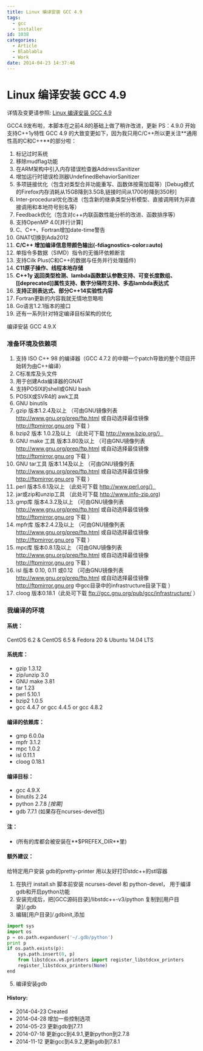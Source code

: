 ```yaml
---
title: Linux 编译安装 GCC 4.9
tags:
  - gcc
  - installer
id: 1038
categories:
  - Article
  - Blablabla
  - Work
date: 2014-04-23 14:37:46
---
```


Linux 编译安装 GCC 4.9
======
详情及变更请参照: [Linux 编译安装 GCC 4.9](https://github.com/owt5008137/OWenT-s-Utils/tree/master/Bash%26Shell/GCC%20Installer/gcc-4.9)

GCC4.9发布啦，本脚本在之前4.8的基础上做了稍许改进，更新
PS：4.9.0 开始支持C++1y特性
GCC 4.9 的大致变更如下，因为我只用C/C++所以更关注**通用性高的C和C++**的部分啦： 

1. 标记过时系统
2. 移除mudflag功能
3. 在ARM架构中引入内存错误检查器AddressSanitizer
4. 增加运行时错误检测器UndefinedBehaviorSanitizer
5. 多项链接优化（包含对类型合并功能重写、函数体按需加载等）[Debug模式的Firefox内存消耗从15GB降到3.5GB,链接时间从1700秒降到350秒]
6. Inter-procedural优化改进（包含新的继承类型分析模型、直接调用转为非直接调用和本地符号别名等）
7. Feedback优化（包含对c++内联函数性能分析的改进、函数排序等）
8. 支持OpenMP 4.0[并行计算]
9. C、C++、Fortran增加date-time警告
10. GNAT切换到Ada2012
11. **C/C++ 增加编译信息带颜色输出(-fdiagnostics-color=auto)**
12. 单指令多数据（SIMD）指令的无循环依赖断言
13. 支持Cilk Plus(C和C++的数据与任务并行处理插件)
14. **C11原子操作、线程本地存储**
15. **C++1y 返回类型检测、lambda函数默认参数支持、可变长度数组、[[deprecated]]属性支持、数字分隔符支持、多态lambda表达式**
16. **支持正则表达式、部分C++14实验性内容**
17. Fortran更新的内容我就无情地忽略啦
18. Go语言1.2.1版本的接口
19. 还有一系列针对特定编译目标架构的优化


编译安装 GCC 4.9.X 
### 准备环境及依赖项

1. 支持 ISO C++ 98 的编译器（GCC 4.7.2 的中期一个patch导致的整个项目开始转为由C++编译）
2. C标准库及头文件
3. 用于创建Ada编译器的GNAT
4. 支持POSIX的shell或GNU bash
5. POSIX或SVR4的 awk工具
6. GNU binutils
7. gzip 版本1.2.4及以上     （可由GNU镜像列表 http://www.gnu.org/prep/ftp.html 或自动选择最佳镜像 http://ftpmirror.gnu.org 下载 ）
8. bzip2 版本 1.0.2及以上    （此处可下载 http://www.bzip.org/）
9. GNU make 工具 版本3.80及以上 （可由GNU镜像列表 http://www.gnu.org/prep/ftp.html 或自动选择最佳镜像 http://ftpmirror.gnu.org 下载 ）
10. GNU tar工具 版本1.14及以上   （可由GNU镜像列表 http://www.gnu.org/prep/ftp.html 或自动选择最佳镜像 http://ftpmirror.gnu.org 下载 ）
11. perl 版本5.6.1及以上      （此处可下载 http://www.perl.org/）
12. jar或zip和unzip工具 （此处可下载 http://www.info-zip.org)
13. gmp库 版本4.3.2及以上 （可由GNU镜像列表 http://www.gnu.org/prep/ftp.html 或自动选择最佳镜像 http://ftpmirror.gnu.org 下载 ）
14. mpfr库 版本2.4.2及以上 （可由GNU镜像列表 http://www.gnu.org/prep/ftp.html 或自动选择最佳镜像 http://ftpmirror.gnu.org 下载 ）
15. mpc库 版本0.8.1及以上 （可由GNU镜像列表 http://www.gnu.org/prep/ftp.html 或自动选择最佳镜像 http://ftpmirror.gnu.org 下载 ）
16. isl 版本 0.10, 0.11 或0.12 （可由GNU镜像列表 http://www.gnu.org/prep/ftp.html 或自动选择最佳镜像 http://ftpmirror.gnu.org  中gcc目录中的infrastructure目录下载 ）
17. cloog 版本0.18.1（此处可下载 ftp://gcc.gnu.org/pub/gcc/infrastructure/ ）

### 我编译的环境
#### 系统：
CentOS 6.2 & CentOS 6.5 & Fedora 20 & Ubuntu 14.04 LTS

#### 系统库：
+ gzip 1.3.12
+ zip/unzip 3.0
+ GNU make 3.81
+ tar 1.23
+ perl 5.10.1
+ bzip2 1.0.5
+ gcc 4.4.7 or gcc 4.4.5 or gcc 4.8.2 

#### 编译的依赖库：
+ gmp 6.0.0a
+ mpfr 3.1.2
+ mpc 1.0.2
+ isl 0.11.1
+ cloog 0.18.1

#### 编译目标：
+ gcc 4.9.X
+ binutils 2.24
+ python 2.7.8 *[按需]*
+ gdb 7.7.1 (如果存在ncurses-devel包)

#### 注：
+ (所有的库都会被安装在**$PREFEX_DIR**里)

#### 额外建议：
给特定用户安装 gdb的pretty-printer 用以友好打印stdc++的stl容器

1. 在执行 install.sh 脚本前安装 ncurses-devel 和 python-devel， 用于编译gdb和开启python功能
2. 安装完成后，把[GCC源码目录]/libstdc++-v3/python 复制到[用户目录]/.gdb
3. 编辑[用户目录]/.gdbinit,添加
```python
import sys
import os
p = os.path.expanduser('~/.gdb/python')
print p
if os.path.exists(p):
    sys.path.insert(0, p)
    from libstdcxx.v6.printers import register_libstdcxx_printers
    register_libstdcxx_printers(None)
end
```
5. 编译安装gdb

#### History:
+ 2014-04-23     Created
+ 2014-04-28     增加一些控制选项
+ 2014-05-23     更新gdb到7.7.1
+ 2014-07-18     更新gcc到4.9.1,更新python到2.7.8
+ 2014-11-12     更新gcc到4.9.2,更新gdb到7.8.1

